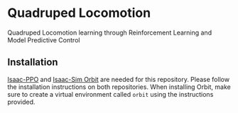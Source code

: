 # Quadruped Locomotion
Quadruped Locomotion learning through Reinforcement Learning and Model Predictive Control

## Installation
[Isaac-PPO](https://github.com/dyumanaditya/isaac-ppo) and [Isaac-Sim Orbit](https://isaac-orbit.github.io/) are needed for this repository.
Please follow the installation instructions on both repositories. When installing Orbit, make sure to create a virtual environment
called `orbit` using the instructions provided.